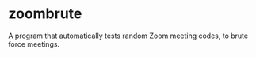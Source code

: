 # zoombrute
A program that automatically tests random Zoom meeting codes,  to brute force meetings.
